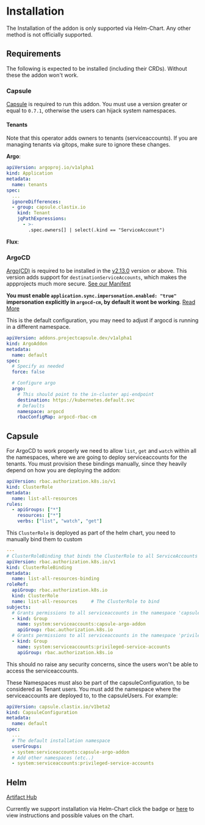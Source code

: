 
# Installation

The Installation of the addon is only supported via Helm-Chart. Any other method is not officially supported.

## Requirements

The following is expected to be installed (including their CRDs). Without these the addon won't work.

### Capsule

[Capsule](https://artifacthub.io/packages/helm/projectcapsule/capsule) is required to run this addon. You must use a version greater or equal to `0.7.1`, otherwise the users can hijack system namespaces.

#### Tenants

Note that this operator adds owners to tenants (serviceaccounts). If you are managing tenants via gitops, make sure to ignore these changes.

**Argo**:

```yaml
apiVersion: argoproj.io/v1alpha1
kind: Application
metadata:
  name: tenants
spec:
  ...
  ignoreDifferences:
  - group: capsule.clastix.io
    kind: Tenant
    jqPathExpressions:
      - >-
        .spec.owners[] | select(.kind == "ServiceAccount")
```

**Flux**:

### ArgoCD

[Argo(CD)](https://artifacthub.io/packages/helm/argo/argo-cd) is required to be installed in the [v2.13.0](https://github.com/argoproj/argo-cd/releases/tag/v2.13.0) version or above. This version adds support for `destinationServiceAccounts`, which makes the appprojects much more secure. [See our Manifest](../e2e/objects/distro/argo.flux.yaml)

**You must enable `application.sync.impersonation.enabled: "true"` impersonation explicitly in `argocd-cm`, by default it wont be working**. [Read More](https://argo-cd.readthedocs.io/en/stable/proposals/decouple-application-sync-user-using-impersonation/#component-argocd-application-controller)

This is the default configuration, you may need to adjust if argocd is running in a different namespace.

```yaml
apiVersion: addons.projectcapsule.dev/v1alpha1
kind: ArgoAddon
metadata:
  name: default
spec:
  # Specify as needed
  force: false

  # Configure argo
  argo:
    # This should point to the in-cluster api-endpoint
    destination: https://kubernetes.default.svc
    # Defaults
    namespace: argocd
    rbacConfigMap: argocd-rbac-cm
```

## Capsule

For ArgoCD to work properly we need to allow `list`, `get` and `watch` within all the namespaces, where we are going to deploy serviceaccounts for the tenants. You must provision these bindings manually, since they heavily depend on how you are deploying the addon:

```yaml
apiVersion: rbac.authorization.k8s.io/v1
kind: ClusterRole
metadata:
  name: list-all-resources
rules:
  - apiGroups: ["*"]
    resources: ["*"]
    verbs: ["list", "watch", "get"]
```

This `ClusterRole` is deployed as part of the helm chart, you need to manually bind them to custom 

```yaml
---
# ClusterRoleBinding that binds the ClusterRole to all ServiceAccounts
apiVersion: rbac.authorization.k8s.io/v1
kind: ClusterRoleBinding
metadata:
  name: list-all-resources-binding
roleRef:
  apiGroup: rbac.authorization.k8s.io
  kind: ClusterRole
  name: list-all-resources     # The ClusterRole to bind
subjects:
  # Grants permissions to all serviceaccounts in the namespace 'capsule-argo-addon' 
  - kind: Group
    name: system:serviceaccounts:capsule-argo-addon
    apiGroup: rbac.authorization.k8s.io
  # Grants permissions to all serviceaccounts in the namespace 'privileged-service-accounts' 
  - kind: Group
    name: system:serviceaccounts:privileged-service-accounts
    apiGroup: rbac.authorization.k8s.io
```

This should no raise any security concerns, since the users won't be able to access the serviceaccounts.

These Namespaces must also be part of the capsuleConfiguration, to be considered as Tenant users. You must add the namespace where the serviceaccounts are deployed to, to the capsuleUsers. For example:

```yaml
apiVersion: capsule.clastix.io/v1beta2
kind: CapsuleConfiguration
metadata:
  name: default
spec:
  ...
  # The default installation namespace
  userGroups:
  - system:serviceaccounts:capsule-argo-addon
  # Add other namespaces (etc..)
  - system:serviceaccounts:privileged-service-accounts
```

## Helm

[Artifact Hub](https://artifacthub.io/packages/helm/capsule-argo-addon/capsule-argo-addon)

Currently we support installation via Helm-Chart click the badge or [here](https://artifacthub.io/packages/helm/capsule-argo-addon/capsule-argo-addon) to view instructions and possible values on the chart.